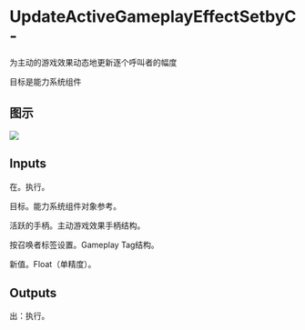# UpdateActiveGameplayEffectSetbyC-

为主动的游戏效果动态地更新逐个呼叫者的幅度

目标是能力系统组件

## 图示

![]($-20221218-19091072.png)

## Inputs

在。执行。

目标。能力系统组件对象参考。

活跃的手柄。主动游戏效果手柄结构。

按召唤者标签设置。Gameplay Tag结构。

新值。Float（单精度）。  

## Outputs

出：执行。
